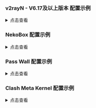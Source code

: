 ### v2rayN - V6.17及以上版本 配置示例

<details><summary>点击查看</summary><br>

| 名称 | 值 |
| :--- | :--- |
| 地址 | 服务端的域名 或 IP |
| 端口 | 443 |
| 用户ID | chika |
| 流控 | xtls-rprx-vision |
| 传输层安全 | reality |
| SNI | `www.lovelive-anime.jp` |
| Fingerprint | chrome |
| PublicKey | Z84J2IelR9ch3k8VtlVhhs5ycBUlXA7wHBWcBrjqnAw |
| ShortId | 6ba85179e30d4fc2 |
| SpiderX | / |

![1](https://user-images.githubusercontent.com/88967758/224332364-0c124692-e578-4dc6-8369-55d00213a991.png)

</details>

### NekoBox 配置示例

<details><summary>点击查看</summary><br>

| 名称 | 值 |
| :--- | :--- |
| 服务器 | 服务端的域名 或 IP |
| 服务器端口 | 443 |
| 用户ID | chika |
| Flow (VLESS Sub-protocol) | xtls-rprx-vision |
| 包编码 | xudp |
| 传输协议 | tcp |
| 传输层加密 | tls |
| flow | xtls-rprx-vision |
| 服务器名称指标 | `www.lovelive-anime.jp` |
| 应用层协议协商 | 留空 |
| 证书（链） | 留空 |
| 允许不安全的连接 | 不选 |
| uTLS fingerprint | chrome |
| Reality Public Key | Z84J2IelR9ch3k8VtlVhhs5ycBUlXA7wHBWcBrjqnAw |
| Reality ShortId | 6ba85179e30d4fc2 |

</details>

### Pass Wall 配置示例

<details><summary>点击查看</summary><br>

| 名称 | 值 |
| :--- | :--- |
| 类型 | Xray |
| 传输协议 | VLESS |
| 地址（支持域名） | 服务端的域名 或 IP |
| 端口 | 443 |
| 加密方式 | none |
| ID | chika |
| TLS | 勾上 |
| flow | xtls-rprx-vision |
| REALITY | 勾上 |
| 域名 | `www.lovelive-anime.jp` |
| 公钥 | Z84J2IelR9ch3k8VtlVhhs5ycBUlXA7wHBWcBrjqnAw |
| Short Id | 6ba85179e30d4fc2 |
| Spider X | 留空 |
| 指纹伪造 | chrome |
| 传输协议 | TCP |
| 伪装类型 | none |

</details>

### Clash Meta Kernel 配置示例

<details><summary>点击查看</summary><br>

```
  - name: Vision-REALITY
    type: vless
    server: 服务端的域名 或 IP
    port: 443
    uuid: chika
    network: tcp
    tls: true
    udp: true
    flow: xtls-rprx-vision
    servername: www.lovelive-anime.jp
    reality-opts:
      public-key: Z84J2IelR9ch3k8VtlVhhs5ycBUlXA7wHBWcBrjqnAw
      short-id: 6ba85179e30d4fc2
    client-fingerprint: chrome
```

</details>
